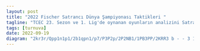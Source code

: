 ```yaml
---
layout: post
title: "2022 Fischer Satrancı Dünya Şampiyonası Taktikleri "
tagline: "TCEC 23. Sezon ve 1. Lig'de oynanan oyunların analizini Satranchess YouTube kanalında paylaşmıştım. Burada da oyunların analizine yer vermek istedim."
tags: [turnuva]
date: 2022-09-19
diagram: "2kr3r/Qpp1n1p1/2b1qpn1/p7/P3P2p/2P2NB1/1PB3PP/2KRR3 b - - 3 17"
---
```

